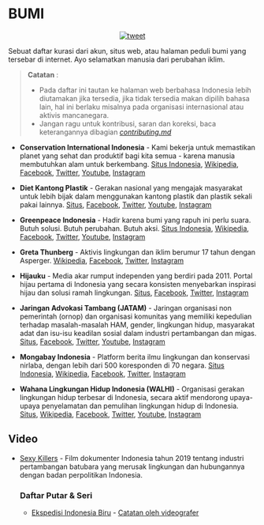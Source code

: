 # BUMI

<p align="center">
<a href="https://twitter.com/intent/tweet?text=Sebuah%20daftar%20kurasi%20dari%20akun%2C%20situs%20web%2C%20atau%20halaman%20peduli%20bumi%20yang%20tersebar%20di%20internet%2E%20Ayo%20selamatkan%20manusia%20dari%20perubahan%20iklim%2E&url=https://github.com/Hadaanallah/BUMI&hashtags=PerubahanIklim,ClimateChange,Bumi">
    <img alt="tweet" src="https://img.shields.io/twitter/url/https/twitter?label=Bagikan%20di%20twitter&style=social" target="_blank" />
  </a>
</p>

Sebuat daftar kurasi dari akun, situs web, atau halaman peduli bumi yang tersebar di internet. Ayo selamatkan manusia dari perubahan iklim.
>
> **Catatan** :
>
> - Pada daftar ini tautan ke halaman web berbahasa Indonesia lebih diutamakan jika tersedia, jika tidak tersedia makan dipilih bahasa lain, hal ini berlaku misalnya pada organisasi internasional atau aktivis mancanegara.
> - Jangan ragu untuk kontribusi, saran dan koreksi, baca keterangannya dibagian [*contributing.md*](CONTRIBUTING.md)
>

- **Conservation International Indonesia** - Kami bekerja untuk memastikan planet yang sehat dan produktif bagi kita semua - karena manusia membutuhkan alam untuk berkembang. [Situs Indonesia](https://www.conservation.org/indonesia), [Wikipedia](https://id.wikipedia.org/wiki/Conservation_International), [Facebook](https://www.facebook.com/ConservationInternationalIndonesia), [Twitter](https://twitter.com/conservationID), [Youtube](https://www.youtube.com/c/ConservationInternationalIndonesia), [Instagram](https://www.instagram.com/conservationid/)

- **Diet Kantong Plastik** - Gerakan nasional yang mengajak masyarakat untuk lebih bijak dalam menggunakan kantong plastik dan plastik sekali pakai lainnya. [Situs](http://dietkantongplastik.info/), [Facebook](https://www.facebook.com/DietKantongPlastik), [Twitter](https://twitter.com/idDKP), [Youtube](https://www.youtube.com/user/idDKP), [Instagram](https://www.instagram.com/iddkp/)

- **Greenpeace Indonesia** - Hadir karena bumi yang rapuh ini perlu suara. Butuh solusi. Butuh perubahan. Butuh aksi. [Situs Indonesia](https://www.greenpeace.org/indonesia/), [Wikipedia](https://id.wikipedia.org/wiki/Greenpeace), [Facebook](https://www.facebook.com/GreenpeaceIndonesia/), [Twitter](https://twitter.com/greenpeaceid), [Youtube](https://www.youtube.com/user/GreenpeaceIndonesia), [Instagram](https://www.instagram.com/greenpeaceid/)

- **Greta Thunberg** - Aktivis lingkungan dan iklim berumur 17 tahun dengan Asperger. [Wikipedia](https://id.wikipedia.org/wiki/Greta_Thunberg), [Facebook](https://www.facebook.com/gretathunbergsweden), [Twitter](https://twitter.com/gretathunberg), [Instagram](https://www.instagram.com/gretathunberg/)

- **Hijauku** - Media akar rumput independen yang berdiri pada 2011. Portal hijau pertama di Indonesia yang secara konsisten menyebarkan inspirasi hijau dan solusi ramah lingkungan. [Situs](https://hijauku.com/), [Facebook](https://www.facebook.com/hijaukudotcom), [Twitter](https://twitter.com/Hijaukudotcom), [Instagram](https://www.instagram.com/hijaukudotcom/)

- **Jaringan Advokasi Tambang (JATAM)** - Jaringan organisasi non pemerintah (ornop) dan organisasi komunitas yang memiliki kepedulian terhadap masalah-masalah HAM, gender, lingkungan hidup, masyarakat adat dan isu-isu keadilan sosial dalam industri pertambangan dan migas. [Situs](https://www.jatam.org/), [Facebook](https://www.facebook.com/JaringanAdvokasiTambang/), [Twitter](https://twitter.com/jatamnas), [Youtube](https://www.youtube.com/c/RumahPerlawananJATAM), [Instagram](https://www.instagram.com/jatamnas/)

- **Mongabay Indonesia** - Platform berita ilmu lingkungan dan konservasi nirlaba, dengan lebih dari 500 koresponden di 70 negara. [Situs Indonesia](https://www.mongabay.co.id/), [Wikipedia](https://en.wikipedia.org/wiki/Mongabay), [Facebook](https://www.facebook.com/MongabayIndonesia/), [Twitter](https://twitter.com/mongabayID), [Instagram](https://www.instagram.com/mongabay.id/)

- **Wahana Lingkungan Hidup Indonesia (WALHI)** - Organisasi gerakan lingkungan hidup terbesar di Indonesia, secara aktif mendorong upaya-upaya penyelamatan dan pemulihan lingkungan hidup di Indonesia. [Situs](https://www.walhi.or.id/), [Wikipedia](https://id.wikipedia.org/wiki/Wahana_Lingkungan_Hidup_Indonesia), [Facebook](https://www.facebook.com/WALHI), [Twitter](https://twitter.com/walhinasional), [Youtube](https://www.youtube.com/user/multimediawalhi), [Instagram](https://www.instagram.com/walhi.nasional/)

## Video

- [Sexy Killers](https://www.youtube.com/watch?v=qlB7vg4I-To) - Film dokumenter Indonesia tahun 2019 tentang industri pertambangan batubara yang merusak lingkungan dan hubungannya dengan badan perpolitikan Indonesia.

    ### Daftar Putar & Seri

  - [Ekspedisi Indonesia Biru](https://www.youtube.com/playlist?list=PLpXudXDFSnuqPoc4xnNq2uEM4PkzITNkH) - [Catatan oleh videografer](https://www.facebook.com/notes/dandhy-dwi-laksono/tentang-ekspedisi-indonesia-biru/10153037520116095/)
